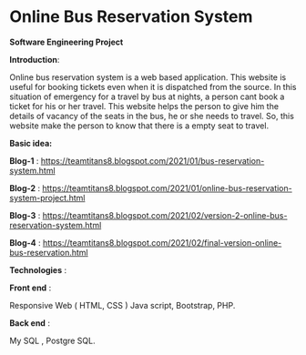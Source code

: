 # Online Bus Reservation System
**Software Engineering Project** 

**Introduction**:

 Online bus reservation system is a web based application. 
 This website is useful for booking tickets even when it is dispatched from the source.
 In this situation of emergency for a travel by bus at nights, a person cant book a ticket for his or her travel. 
 This website helps the person to give him the details of vacancy of the seats in the bus, he or she needs to travel.
 So, this website make the person to know that there is a empty seat to travel.
 
 **Basic idea:**
 
 **Blog-1** : https://teamtitans8.blogspot.com/2021/01/bus-reservation-system.html
 
 **Blog-2** : https://teamtitans8.blogspot.com/2021/01/online-bus-reservation-system-project.html
 
**Blog-3**  : https://teamtitans8.blogspot.com/2021/02/version-2-online-bus-reservation-system.html

**Blog-4**  : https://teamtitans8.blogspot.com/2021/02/final-version-online-bus-reservation.html

 
  **Technologies** :
 
**Front end** : 

Responsive Web ( HTML, CSS )
Java script,
Bootstrap,
PHP.

**Back end** : 

My SQL ,
Postgre SQL.

